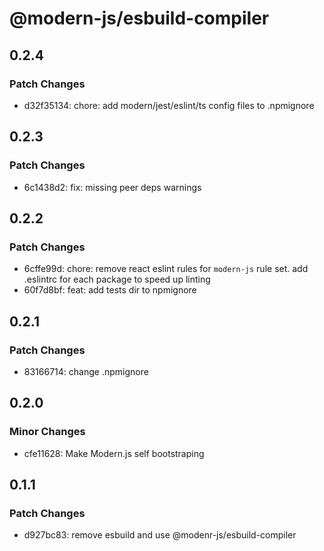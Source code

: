 # @modern-js/esbuild-compiler

## 0.2.4

### Patch Changes

- d32f35134: chore: add modern/jest/eslint/ts config files to .npmignore

## 0.2.3

### Patch Changes

- 6c1438d2: fix: missing peer deps warnings

## 0.2.2

### Patch Changes

- 6cffe99d: chore:
  remove react eslint rules for `modern-js` rule set.
  add .eslintrc for each package to speed up linting
- 60f7d8bf: feat: add tests dir to npmignore

## 0.2.1

### Patch Changes

- 83166714: change .npmignore

## 0.2.0

### Minor Changes

- cfe11628: Make Modern.js self bootstraping

## 0.1.1

### Patch Changes

- d927bc83: remove esbuild and use @modenr-js/esbuild-compiler
